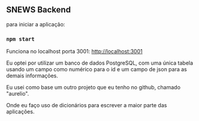 ## SNEWS Backend

para iniciar a aplicação:

### `npm start`

Funciona no localhost porta 3001: [http://localhost:3001](http://localhost:3001)

Eu optei por utilizar um banco de dados PostgreSQL, com uma única tabela usando um campo como numérico para o id e um campo de json para as demais informações.

Eu usei como base um outro projeto que eu tenho no github, chamado "aurelio".

Onde eu faço uso de dicionários para escrever a maior parte das aplicações.
